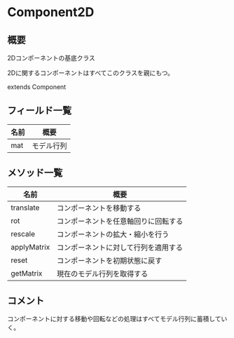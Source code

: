 # Component2D

## 概要

2Dコンポーネントの基底クラス

2Dに関するコンポーネントはすべてこのクラスを親にもつ。

extends Component

## フィールド一覧

| 名前 | 概要       |
| ---- | ---------- |
| mat  | モデル行列 |

## メソッド一覧

| 名前        | 概要                                 |
| ----------- | ------------------------------------ |
| translate   | コンポーネントを移動する             |
| rot         | コンポーネントを任意軸回りに回転する |
| rescale     | コンポーネントの拡大・縮小を行う     |
| applyMatrix | コンポーネントに対して行列を適用する |
| reset       | コンポーネントを初期状態に戻す       |
| getMatrix   | 現在のモデル行列を取得する           |

## コメント

コンポーネントに対する移動や回転などの処理はすべてモデル行列に蓄積していく。

